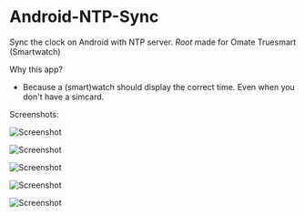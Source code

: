 Android-NTP-Sync
================

Sync the clock on Android with NTP server. *Root* made for Omate Truesmart (Smartwatch)

Why this app?

- Because a (smart)watch should display the correct time. Even when you don't have a simcard.

Screenshots:

![Screenshot](https://raw.github.com/frankkienl/Android-NTP-Sync/master/screenshots/device-2014-07-02-224319.png "Screenshot")

![Screenshot](https://raw.github.com/frankkienl/Android-NTP-Sync/master/screenshots/device-2014-07-02-224330.png "Screenshot")

![Screenshot](https://raw.github.com/frankkienl/Android-NTP-Sync/master/screenshots/device-2014-07-02-224346.png "Screenshot")

![Screenshot](https://raw.github.com/frankkienl/Android-NTP-Sync/master/screenshots/device-2014-07-02-224354.png "Screenshot")

![Screenshot](https://raw.github.com/frankkienl/Android-NTP-Sync/master/screenshots/device-2014-07-02-224412.png "Screenshot")
